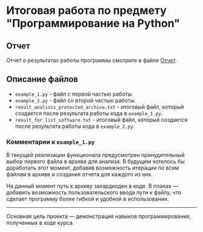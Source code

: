 # Итоговая работа по предмету "Программирование на Python"

## Отчет

Отчет о результатах работы программы смотрите в файле [Отчет](report.md).

## Описание файлов

- `example_1.py` - файл с первой частью работы.
- `example_2.py` - файл со второй частью работы.
- `result_analisis_protected_archive.txt` - итоговый файл, который создается после результата работы кода в `example_1.py`.
- `result_for_list_software.txt` - итоговый файл, который создается после результата работы кода в `example_2.py`.


### Комментарии к `example_1.py`

В текущей реализации функционала предусмотрен принудительный выбор первого файла в архиве для анализа. В будущем хотелось бы доработать этот момент, добавив возможность итерации по всем файлам в архиве и создания отчета для каждого из них.

На данный момент путь к архиву захардкоден в коде. В планах — добавить возможность пользовательского ввода пути к файлу, что сделает программу более гибкой и удобной в использовании.

---

Основная цель проекта — демонстрация навыков программирования, полученных в ходе курса.
